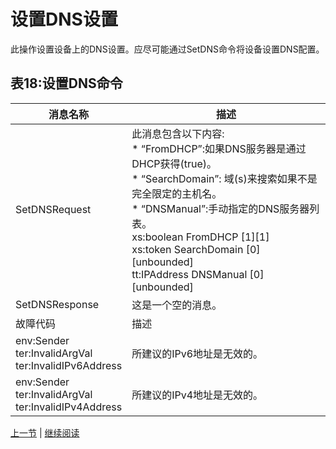 # 设置DNS设置

此操作设置设备上的DNS设置。应尽可能通过SetDNS命令将设备设置DNS配置。

## 表18:设置DNS命令

消息名称|描述
----|----
SetDNSRequest |此消息包含以下内容:<br/> * “FromDHCP”:如果DNS服务器是通过DHCP获得(true)。<br/> * “SearchDomain”: 域(s)来搜索如果不是完全限定的主机名。<br/> * “DNSManual”:手动指定的DNS服务器列表。<br/>xs:boolean FromDHCP [1][1]<br/>xs:token SearchDomain [0][unbounded]<br/>tt:IPAddress DNSManual [0][unbounded]
SetDNSResponse |这是一个空的消息。
故障代码|描述
env:Sender <br /> ter:InvalidArgVal <br />  ter:InvalidIPv6Address|所建议的IPv6地址是无效的。
env:Sender <br /> ter:InvalidArgVal <br />  ter:InvalidIPv4Address|所建议的IPv4地址是无效的。

[上一节](08.02.04.md) | [继续阅读](08.02.06.md)
